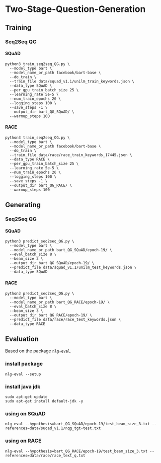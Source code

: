 # Two-Stage-Question-Generation
## Training

### Seq2Seq QG
#### SQuAD
```
python3 train_seq2seq_QG.py \
  --model_type bart \
  --model_name_or_path facebook/bart-base \
  --do_train \
  --train_file data/squad_v1.1/unilm_train_keywords.json \
  --data_type SQuAD \
  --per_gpu_train_batch_size 25 \
  --learning_rate 5e-5 \
  --num_train_epochs 20 \
  --logging_steps 100 \
  --save_steps -1 \
  --output_dir bart_QG_SQuAD/ \
  --warmup_steps 100 
```
#### RACE
```
python3 train_seq2seq_QG.py \
  --model_type bart \
  --model_name_or_path facebook/bart-base \
  --do_train \
  --train_file data/race/race_train_keywords_17445.json \
  --data_type RACE \
  --per_gpu_train_batch_size 25 \
  --learning_rate 5e-5 \
  --num_train_epochs 20 \
  --logging_steps 100 \
  --save_steps -1 \
  --output_dir bart_QG_RACE/ \
  --warmup_steps 100 
```

## Generating

### Seq2Seq QG
#### SQuAD
```
python3 predict_seq2seq_QG.py \
  --model_type bart \
  --model_name_or_path bart_QG_SQuAD/epoch-19/ \
  --eval_batch_size 8 \
  --beam_size 3 \
  --output_dir bart_QG_SQuAD/epoch-19/ \
  --predict_file data/squad_v1.1/unilm_test_keywords.json \
  --data_type SQuAD
```
#### RACE
```
python3 predict_seq2seq_QG.py \
  --model_type bart \
  --model_name_or_path bart_QG_RACE/epoch-19/ \
  --eval_batch_size 8 \
  --beam_size 3 \
  --output_dir bart_QG_RACE/epoch-19/ \
  --predict_file data/race/race_test_keywords.json \
  --data_type RACE
```

## Evaluation
Based on the package [`nlg-eval`](https://github.com/Maluuba/nlg-eval).
### install package
```
nlg-eval --setup
```
### install java jdk
```
sudo apt-get update
sudo apt-get install default-jdk -y
```
### using on SQuAD
```
nlg-eval --hypothesis=bart_QG_SQuAD/epoch-19/test_beam_size_3.txt --references=data/suqad_v1.1/nqg_tgt-test.txt
```

### using on RACE
```
nlg-eval --hypothesis=bart_QG_RACE/epoch-19/test_beam_size_3.txt --references=data/race/race_text_q.txt
```